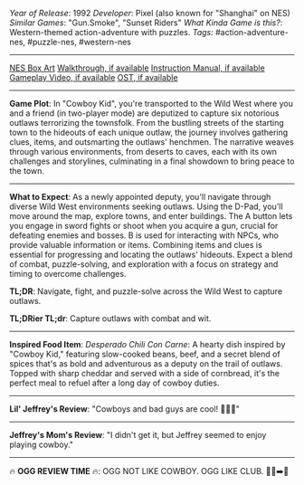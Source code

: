 *Year of Release*: 1992
*Developer*: Pixel (also known for "Shanghai" on NES)
*Similar Games*: "Gun.Smoke", "Sunset Riders"
*What Kinda Game is this?*: Western-themed action-adventure with puzzles.
*Tags:* #action-adventure-nes, #puzzle-nes, #western-nes

---
[NES Box Art](https://www.google.com/search?tbm=isch&q=NES+Box+Art+Cowboy+Kid) 
[Walkthrough, if available](https://www.google.com/search?q=Walkthrough+NES+Cowboy+Kid)
[Instruction Manual, if available](https://www.google.com/search?q=NES+Instruction+Manual+Cowboy+Kid)
[Gameplay Video, if available](https://www.youtube.com/results?search_query=gameplay+NES+Cowboy+Kid) 
[OST, if available](https://www.youtube.com/results?search_query=gameplay+NES+Cowboy+Kid+OST)

- - -
**Game Plot**: In "Cowboy Kid", you're transported to the Wild West where you and a friend (in two-player mode) are deputized to capture six notorious outlaws terrorizing the townsfolk. From the bustling streets of the starting town to the hideouts of each unique outlaw, the journey involves gathering clues, items, and outsmarting the outlaws' henchmen. The narrative weaves through various environments, from deserts to caves, each with its own challenges and storylines, culminating in a final showdown to bring peace to the town.

- - -
**What to Expect**: As a newly appointed deputy, you'll navigate through diverse Wild West environments seeking outlaws. Using the D-Pad, you'll move around the map, explore towns, and enter buildings. The A button lets you engage in sword fights or shoot when you acquire a gun, crucial for defeating enemies and bosses. B is used for interacting with NPCs, who provide valuable information or items. Combining items and clues is essential for progressing and locating the outlaws' hideouts. Expect a blend of combat, puzzle-solving, and exploration with a focus on strategy and timing to overcome challenges.

**TL;DR**: Navigate, fight, and puzzle-solve across the Wild West to capture outlaws.

**TL;DRier TL;dr**: Capture outlaws with combat and wit.

---
**Inspired Food Item**: *Desperado Chili Con Carne*: A hearty dish inspired by "Cowboy Kid," featuring slow-cooked beans, beef, and a secret blend of spices that's as bold and adventurous as a deputy on the trail of outlaws. Topped with sharp cheddar and served with a side of cornbread, it's the perfect meal to refuel after a long day of cowboy duties.

---
**Lil' Jeffrey's Review**: "Cowboys and bad guys are cool! 🤠🔫💥"

---
**Jeffrey's Mom's Review**: "I didn't get it, but Jeffrey seemed to enjoy playing cowboy."

---
🔥 **OGG REVIEW TIME** 🔥: OGG NOT LIKE COWBOY. OGG LIKE CLUB. 🤬🏹➡️🍖